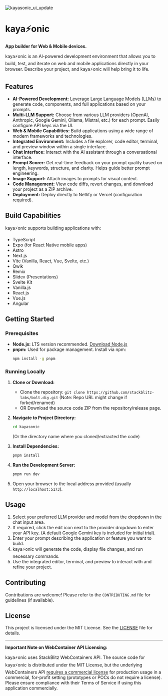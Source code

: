 ![kayasonic_ui_update](https://github.com/user-attachments/assets/9212e2da-41e2-468b-80f8-b236a177ce37)


# kaya⚡onic

**App builder for Web & Mobile devices.**

kaya⚡onic is an AI-powered development environment that allows you to build, test, and iterate on web and mobile applications directly in your browser. Describe your project, and kaya⚡onic will help bring it to life.

## Features

*   **AI-Powered Development:** Leverage Large Language Models (LLMs) to generate code, components, and full applications based on your prompts.
*   **Multi-LLM Support:** Choose from various LLM providers (OpenAI, Anthropic, Google Gemini, Ollama, Mistral, etc.) for each prompt. Easily configure API keys via the UI.
*   **Web & Mobile Capabilities:** Build applications using a wide range of modern frameworks and technologies.
*   **Integrated Environment:** Includes a file explorer, code editor, terminal, and preview window within a single interface.
*   **Chat Interface:** Interact with the AI assistant through a conversational interface.
*   **Prompt Scorer:** Get real-time feedback on your prompt quality based on length, keywords, structure, and clarity. Helps guide better prompt engineering.
*   **Image Support:** Attach images to prompts for visual context.
*   **Code Management:** View code diffs, revert changes, and download your project as a ZIP archive.
*   **Deployment:** Deploy directly to Netlify or Vercel (configuration required).

## Build Capabilities

kaya⚡onic supports building applications with:

*   TypeScript
*   Expo (for React Native mobile apps)
*   Astro
*   Next.js
*   Vite (Vanilla, React, Vue, Svelte, etc.)
*   Qwik
*   Remix
*   Slidev (Presentations)
*   Svelte Kit
*   Vanilla.js
*   React.js
*   Vue.js
*   Angular

## Getting Started

### Prerequisites

*   **Node.js:** LTS version recommended. [Download Node.js](https://nodejs.org/en/download/)
*   **pnpm:** Used for package management. Install via npm:
    ```bash
    npm install -g pnpm
    ```

### Running Locally

1.  **Clone or Download:**
    *   Clone the repository: `git clone https://github.com/stackblitz-labs/bolt.diy.git` (Note: Repo URL might change if forked/renamed)
    *   OR Download the source code ZIP from the repository/release page.

2.  **Navigate to Project Directory:**
    ```bash
    cd kayasonic 
    ``` 
    (Or the directory name where you cloned/extracted the code)

3.  **Install Dependencies:**
    ```bash
    pnpm install
    ```

4.  **Run the Development Server:**
    ```bash
    pnpm run dev
    ```

5.  Open your browser to the local address provided (usually `http://localhost:5173`).

## Usage

1.  Select your preferred LLM provider and model from the dropdown in the chat input area.
2.  If required, click the edit icon next to the provider dropdown to enter your API key. (A default Google Gemini key is included for initial trial).
3.  Enter your prompt describing the application or feature you want to build.
4.  kaya⚡onic will generate the code, display file changes, and run necessary commands.
5.  Use the integrated editor, terminal, and preview to interact with and refine your project.

## Contributing

Contributions are welcome! Please refer to the `CONTRIBUTING.md` file for guidelines (if available).

## License

This project is licensed under the MIT License. See the [LICENSE](./LICENSE) file for details.

---

**Important Note on WebContainer API Licensing:**

kaya⚡onic uses StackBlitz WebContainers API. The source code for kaya⚡onic is distributed under the MIT License, but the underlying WebContainers API [requires a commercial license](https://webcontainers.io/enterprise) for production usage in a commercial, for-profit setting (prototypes or POCs do not require a license). Please ensure compliance with their Terms of Service if using this application commercially.
